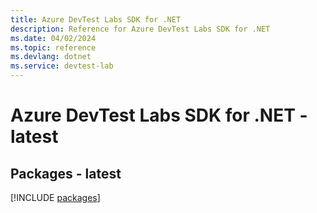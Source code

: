 ```yaml
---
title: Azure DevTest Labs SDK for .NET
description: Reference for Azure DevTest Labs SDK for .NET
ms.date: 04/02/2024
ms.topic: reference
ms.devlang: dotnet
ms.service: devtest-lab
---
```

# Azure DevTest Labs SDK for .NET - latest
## Packages - latest
[!INCLUDE [packages](devtest-labs-index.md)]